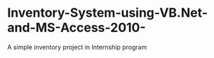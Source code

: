 # Inventory-System-using-VB.Net-and-MS-Access-2010-
A simple inventory project in Internship program
